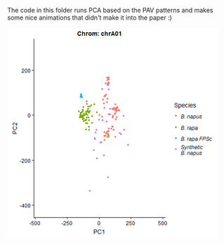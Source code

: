 
The code in this folder runs PCA based on the PAV patterns and makes some nice animations that didn't make it into the paper :)



![C-PAV animation by chromosome](C_chromosomes_animation.gif)
